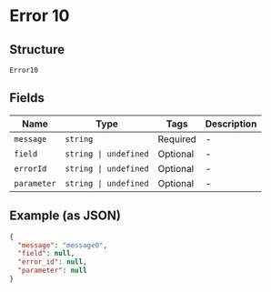 
# Error 10

## Structure

`Error10`

## Fields

| Name | Type | Tags | Description |
|  --- | --- | --- | --- |
| `message` | `string` | Required | - |
| `field` | `string \| undefined` | Optional | - |
| `errorId` | `string \| undefined` | Optional | - |
| `parameter` | `string \| undefined` | Optional | - |

## Example (as JSON)

```json
{
  "message": "message0",
  "field": null,
  "error_id": null,
  "parameter": null
}
```

